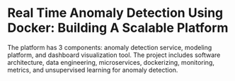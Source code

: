 # Real Time Anomaly Detection Using Docker: Building A Scalable Platform
The platform has 3 components: anomaly detection service, modeling platform, and dashboard visualization tool. The project includes software architecture, data engineering, microservices, dockerizing, monitoring, metrics, and unsupervised learning for anomaly detection.

